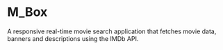 # M_Box
A responsive real-time movie search application that fetches movie data, banners and descriptions using the IMDb API. 
